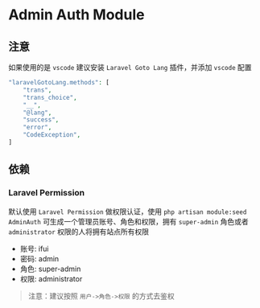 # Admin Auth Module

## 注意

如果使用的是 `vscode` 建议安装 `Laravel Goto Lang` 插件，并添加 `vscode` 配置

```php
"laravelGotoLang.methods": [
    "trans",
    "trans_choice",
    "__",
    "@lang",
    "success",
    "error",
    "CodeException",
]    
```

## 依赖

### Laravel Permission

默认使用 `Laravel Permission` 做权限认证，使用 `php artisan module:seed AdminAuth` 可生成一个管理员账号、角色和权限，拥有 `super-admin` 角色或者 `administrator` 权限的人将拥有站点所有权限

- 账号: ifui
- 密码: admin
- 角色: super-admin
- 权限: administrator

> 注意：建议按照 `用户->角色->权限` 的方式去鉴权
